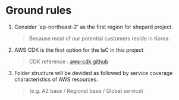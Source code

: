 # Ground rules
1. Consider 'ap-northeast-2' as the first region for shepard project.
    > Because most of our potential customers reside in Korea.

2. AWS CDK is the first option for the IaC in this project
    > CDK reference : [aws-cdk github](https://github.com/aws/aws-cdk#getting-started)
3. Folder structure will be devided as followed by service coverage characteristics of AWS resources.   
    > (e.g. AZ base / Regional base / Global service)

